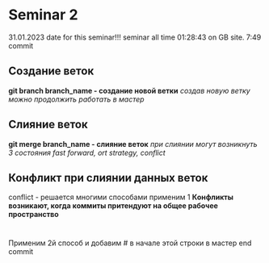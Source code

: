 # Seminar 2
31.01.2023 date for this seminar!!!
seminar all time 01:28:43 on GB site. 7:49 commit
## Создание веток
**git branch branch_name - создание новой ветки**
*создав новую ветку можно продолжить работать в мастер*
## Слияние веток
**git merge branch_name - слияние веток**
*при слиянии могут возникнуть 3 состояния fast forward, ort strategy, conflict*
## Конфликт при слиянии данных веток
conflict - решается многими способами применим 1
**Конфликты возникают, когда коммиты притендуют на общее рабочее пространство**
# 
Применим 2й способ и добавим # в начале этой строки в мастер
end commit